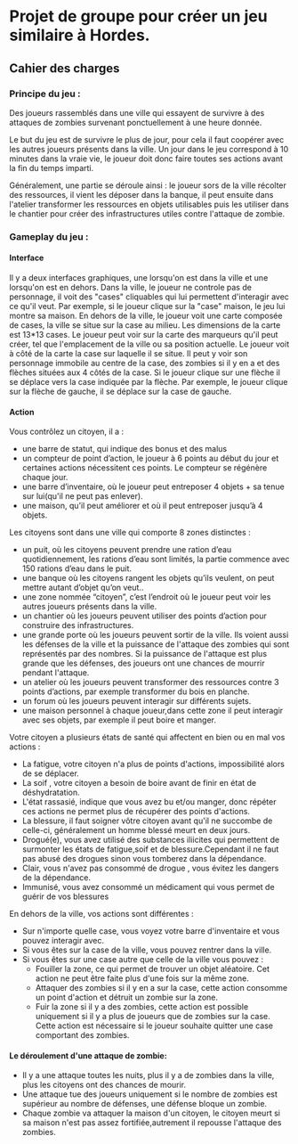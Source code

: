 <!DOCTYPE HTML>
<html>
  <body>
    <h1>Projet de groupe pour créer un jeu similaire à Hordes.</h1>
    <h2>Cahier des charges</h2>
    <h3>Principe du jeu :</h3>
    <p>Des joueurs rassemblés dans une ville qui essayent de survivre à des attaques de zombies survenant ponctuellement à une heure donnée.</p>
    <p>Le but du jeu est de survivre le plus de jour, pour cela il faut coopérer avec les autres joueurs présents dans la ville. Un jour dans le jeu correspond à 10 minutes dans la vraie vie, le joueur doit donc faire toutes ses actions avant la fin du temps imparti.</p>
    <p> Généralement, une partie se déroule ainsi : le joueur sors de la ville récolter des ressources, il vient les déposer dans la banque, il peut ensuite dans l'atelier transformer les ressources en objets utilisables puis les utiliser dans le chantier pour créer des infrastructures utiles contre l'attaque de zombie.</p>
    <h3>Gameplay du jeu :</h3>
    <h4> Interface </h4>
    <p>Il y a deux interfaces graphiques, une lorsqu'on est dans la ville et une lorsqu'on est en dehors. Dans la ville, le joueur ne controle pas de personnage, il voit des "cases" cliquables qui lui permettent d'interagir avec ce qu'il veut. Par exemple, si le joueur clique sur la "case" maison, le jeu lui montre sa maison. En dehors de la ville, le joueur voit une carte composée de cases, la ville se situe sur la case au milieu. Les dimensions de la carte est 13*13 cases. Le joueur peut voir sur la carte des marqueurs qu'il peut créer, tel que l'emplacement de la ville ou sa position actuelle. Le joueur voit à côté de la carte la case sur laquelle il se situe. Il peut y voir son personnage immobile au centre de la case, des zombies si il y en a et des flèches situées aux 4 côtés de la case. Si le joueur clique sur une flèche il se déplace vers la case indiquée par la flèche. Par exemple, le joueur clique sur la flèche de gauche, il se déplace sur la case de gauche.</p>
    <h4> Action </h4>
    <p>Vous contrôlez un citoyen, il a :</p>
    <ul>
      <li>une barre de statut, qui indique des bonus et des malus</li>
      <li>un compteur de point d’action, le joueur à 6 points au début du jour et certaines actions nécessitent ces points. Le compteur se régénère chaque jour.</li>
      <li>une barre d’inventaire, où le joueur peut entreposer 4 objets + sa tenue sur lui(qu'il ne peut pas enlever).</li>
      <li>une maison, qu’il peut améliorer et où il peut entreposer jusqu’à 4 objets.</li>
    </ul>
    <p>Les citoyens sont dans une ville qui comporte 8 zones distinctes :</p>
    <ul>
      <li>un puit, où les citoyens peuvent prendre une ration d’eau quotidiennement, les rations d’eau sont limités, la partie commence avec 150 rations d’eau dans le puit.</li>
      <li>une banque où les citoyens rangent les objets qu’ils veulent, on peut mettre autant d’objet qu’on veut..</li>
      <li>une zone nommée “citoyen”, c’est l’endroit où le joueur peut voir les autres joueurs présents dans la ville.</li>
      <li>un chantier où les joueurs peuvent utiliser des points d’action pour construire des infrastructures.</li>
      <li>une grande porte où les joueurs peuvent sortir de la ville. Ils voient aussi les défenses de la ville et la puissance de l'attaque des zombies qui sont représentés par des nombres. Si la puissance de l'attaque est plus grande que les défenses, des joueurs ont une chances de mourrir pendant l'attaque.</li>
      <li>un atelier où les joueurs peuvent transformer des ressources contre 3 points d’actions, par exemple transformer du bois en planche.</li>
      <li>un forum où les joueurs peuvent interagir sur différents sujets.</li>
      <li>une maison personnel à chaque joueur,dans cette zone il peut interagir avec ses objets, par exemple il peut boire et manger.</li>
    </ul>
    <p>Votre citoyen a plusieurs états de santé qui affectent en bien ou en mal vos actions :</p>
    <ul>
       <li>La fatigue, votre citoyen n'a plus de points d'actions, impossibilité alors de se déplacer.</li>
      <li>La soif , votre citoyen a besoin de boire avant de finir en état de déshydratation.</li>
      <li>L'état rassasié, indique que vous avez bu et/ou manger, donc répéter ces actions ne permet plus de récupérer des             points d'actions.</li>
       <li>La blessure, il faut soigner vôtre citoyen avant qu'il ne succombe de celle-ci, généralement un homme blessé meurt en deux jours.</li>
      <li>Drogué(e), vous avez utilisé des substances iliicites qui permettent de surmonter les états de fatigue,soif et de blessure.Cependant il ne faut pas abusé des drogues sinon vous tomberez dans la dépendance.</li>
      <li>Clair, vous n'avez pas consommé de drogue , vous évitez les dangers de la dépendance.</li>
      <li>Immunisé, vous avez consommé un médicament qui vous permet de guérir de vos blessures</li>
    </ul>
    <p>En dehors de la ville, vos actions sont différentes :</p>
    <ul>
      <li>Sur n'importe quelle case, vous voyez votre barre d'inventaire et vous pouvez interagir avec.</li>
      <li>Si vous êtes sur la case de la ville, vous pouvez rentrer dans la ville.</li>
      <li>Si vous êtes sur une case autre que celle de la ville vous pouvez :
        <ul>
          <li>Fouiller la zone, ce qui permet de trouver un objet aléatoire. Cet action ne peut être faite plus d'une fois sur la même zone.</li>
          <li>Attaquer des zombies si il y en a sur la case, cette action consomme un point d'action et détruit un zombie sur la zone.</li>
          <li>Fuir la zone si il y a des zombies, cette action est possible uniquement si il y a plus de joueurs que de zombies sur la case. Cette action est nécessaire si le joueur souhaite quitter une case comportant des zombies.</li>
        </ul>
      </li>
    </ul>
    <h4>Le déroulement d'une attaque de zombie:</h4>
    <ul>
      <li>Il y a une attaque toutes les nuits, plus il y a de zombies dans la ville, plus les citoyens ont des chances de mourir.</li>
      <li>Une attaque tue des joueurs uniquement si le nombre de zombies est supérieur au nombre de défenses, une défense bloque un zombie.</li>
      <li>Chaque zombie va attaquer la maison d'un citoyen, le citoyen meurt si sa maison n'est pas assez fortifiée,autrement il repousse l'attaque des zombies.</li>
  </body>
</html>
